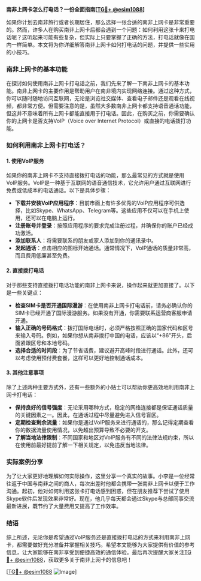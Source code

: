 **南非上网卡怎么打电话？一份全面指南[[TG💪+ @esim1088](https://t.me/s/esim1088)]**

如果你计划去南非旅行或者长期居住，那么选择一张合适的南非上网卡是非常重要的。然而，许多人在购买南非上网卡后都会遇到一个问题：如何利用这张卡来打电话呢？这听起来可能有些复杂，但实际上只要掌握了正确的方法，打电话就像在国内一样简单。本文将为你详细解答南非上网卡如何打电话的问题，并提供一些实用的小技巧。

### 南非上网卡的基本功能

在探讨如何使用南非上网卡打电话之前，我们先来了解一下南非上网卡的基本功能。南非上网卡的主要作用是帮助用户在南非境内实现网络连接。通过这种方式，你可以随时随地访问互联网，无论是浏览社交媒体、查看电子邮件还是观看在线视频，都非常方便。但需要注意的是，虽然大多数南非上网卡都支持语音通话功能，但这并不意味着所有上网卡都能直接用于打电话。因此，在购买之前，你需要确认你的上网卡是否支持VoIP（Voice over Internet Protocol）或直接的电话拨打功能。

### 如何利用南非上网卡打电话？

#### 1. 使用VoIP服务

如果你的南非上网卡不支持直接拨打电话的功能，那么最常见的方式就是使用VoIP服务。VoIP是一种基于互联网的语音通信技术，它允许用户通过互联网进行免费或低成本的电话通话。以下是具体步骤：

- **下载并安装VoIP应用程序**：目前市面上有许多优秀的VoIP应用程序可供选择，比如Skype、WhatsApp、Telegram等。这些应用不仅可以在手机上使用，还可以在电脑上运行。
- **注册账号并登录**：按照应用程序的要求完成注册过程，并确保你的账户已经成功激活。
- **添加联系人**：将需要联系的朋友或家人添加到你的通讯录中。
- **发起通话**：点击相应的图标开始通话。通常情况下，VoIP通话的质量非常高，而且费用低廉甚至免费。

#### 2. 直接拨打电话

对于那些支持直接拨打电话功能的南非上网卡来说，操作起来就更加直接了。以下是一些关键点：

- **检查SIM卡是否开通国际漫游**：在使用南非上网卡打电话前，请务必确认你的SIM卡已经开通了国际漫游服务。如果没有开通，你需要联系运营商客服申请开通。
- **输入正确的号码格式**：拨打国际电话时，必须严格按照正确的国家代码和区号来输入号码。例如，如果你想从南非拨打中国的电话，应该以“+86”开头，后面紧跟区号和本地号码。
- **选择合适的时间段**：为了节省话费，建议避开高峰时段进行通话。此外，还可以考虑使用预付费套餐，这样可以更好地控制通话成本。

#### 3. 其他注意事项

除了上述两种主要方式外，还有一些额外的小贴士可以帮助你更高效地利用南非上网卡打电话：

- **保持良好的信号强度**：无论采用哪种方式，稳定的网络连接都是保证通话质量的关键因素之一。因此，在通话过程中尽量避免进入信号盲区。
- **定期检查剩余流量**：如果你是通过VoIP服务来进行通话的，那么记得定期查看你的数据流量使用情况，以免超出预算导致不必要的开支。
- **了解当地法律限制**：不同国家和地区对VoIP服务有不同的法律法规约束，所以在使用前最好提前了解一下相关规定，以免违反当地法律。

### 实际案例分享

为了让大家更好地理解如何实际操作，这里分享一个真实的故事。小李是一位经常往返于中国与南非之间的商人，每次出差时他都会携带一张南非上网卡以便于工作沟通。起初，他对如何利用这张卡打电话感到困惑，但在朋友推荐下尝试了使用Skype软件后发现效果非常好。现在，他几乎每天都会通过Skype与总部同事交流最新进展，既节约了大量费用又提高了工作效率。

### 结语

综上所述，无论你是希望通过VoIP服务还是直接拨打电话的方式来利用南非上网卡，都需要做好充分准备并掌握相关技巧。希望本文能够为大家提供有价值的参考信息，让大家能够在南非享受到便捷高效的通信体验。最后再次提醒大家关注[TG💪+ @esim1088](https://t.me/s/esim1088)，获取更多关于南非上网卡的信息吧！

[[TG💪+ @esim1088](https://t.me/s/esim1088) ![Image](https://i.postimg.cc/4NQfJmqS/Snipaste-2025-05-13-00-14-12.png)]